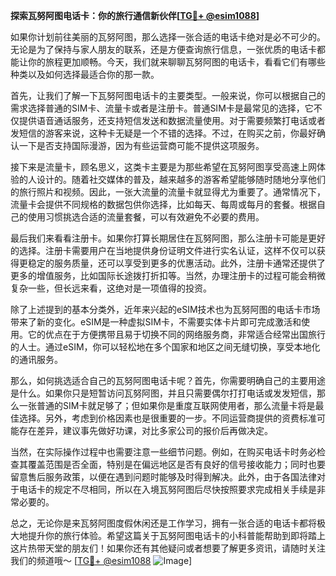 **探索瓦努阿图电话卡：你的旅行通信新伙伴[[TG💪+ @esim1088](https://t.me/s/esim1088)]**

如果你计划前往美丽的瓦努阿图，那么选择一张合适的电话卡绝对是必不可少的。无论是为了保持与家人朋友的联系，还是方便查询旅行信息，一张优质的电话卡都能让你的旅程更加顺畅。今天，我们就来聊聊瓦努阿图的电话卡，看看它们有哪些种类以及如何选择最适合你的那一款。

首先，让我们了解一下瓦努阿图电话卡的主要类型。一般来说，你可以根据自己的需求选择普通的SIM卡、流量卡或者是注册卡。普通SIM卡是最常见的选择，它不仅提供语音通话服务，还支持短信发送和数据流量使用。对于需要频繁打电话或者发短信的游客来说，这种卡无疑是一个不错的选择。不过，在购买之前，你最好确认一下是否支持国际漫游，因为有些运营商可能不提供这项服务。

接下来是流量卡，顾名思义，这类卡主要是为那些希望在瓦努阿图享受高速上网体验的人设计的。随着社交媒体的普及，越来越多的游客希望能够随时随地分享他们的旅行照片和视频。因此，一张大流量的流量卡就显得尤为重要了。通常情况下，流量卡会提供不同规格的数据包供你选择，比如每天、每周或每月的套餐。根据自己的使用习惯挑选合适的流量套餐，可以有效避免不必要的费用。

最后我们来看看注册卡。如果你打算长期居住在瓦努阿图，那么注册卡可能是更好的选择。注册卡需要用户在当地提供身份证明文件进行实名认证，这样不仅可以获得更稳定的服务质量，还可以享受到更多的优惠活动。此外，注册卡通常还提供了更多的增值服务，比如国际长途拨打折扣等。当然，办理注册卡的过程可能会稍微复杂一些，但长远来看，这绝对是一项值得的投资。

除了上述提到的基本分类外，近年来兴起的eSIM技术也为瓦努阿图的电话卡市场带来了新的变化。eSIM是一种虚拟SIM卡，不需要实体卡片即可完成激活和使用。它的优点在于方便携带且易于切换不同的网络服务商，非常适合经常出国旅行的人士。通过eSIM，你可以轻松地在多个国家和地区之间无缝切换，享受本地化的通讯服务。

那么，如何挑选适合自己的瓦努阿图电话卡呢？首先，你需要明确自己的主要用途是什么。如果你只是短暂访问瓦努阿图，并且只需要偶尔打打电话或发发短信，那么一张普通的SIM卡就足够了；但如果你是重度互联网使用者，那么流量卡将是最佳选择。另外，考虑到价格因素也是很重要的一步。不同运营商提供的资费标准可能存在差异，建议事先做好功课，对比多家公司的报价后再做决定。

当然，在实际操作过程中也需要注意一些细节问题。例如，在购买电话卡时务必检查其覆盖范围是否全面，特别是在偏远地区是否有良好的信号接收能力；同时也要留意售后服务政策，以便在遇到问题时能够及时得到解决。此外，由于各国法律对于电话卡的规定不尽相同，所以在入境瓦努阿图后尽快按照要求完成相关手续是非常必要的。

总之，无论你是来瓦努阿图度假休闲还是工作学习，拥有一张合适的电话卡都将极大地提升你的旅行体验。希望这篇关于瓦努阿图电话卡的小科普能帮助到即将踏上这片热带天堂的朋友们！如果你还有其他疑问或者想要了解更多资讯，请随时关注我们的频道哦～ [[TG💪+ @esim1088](https://t.me/s/esim1088) ![Image](https://i.postimg.cc/4NQfJmqS/Snipaste-2025-05-13-00-14-12.png)]